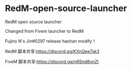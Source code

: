 # RedM-open-source-launcher
RedM open source launcher

Changed from Fivem launcher to RedM

Fujino N's Jin#0297 release 
haohan modify！


RedM 脚本共享:https://discord.gg/KXnQee7sk3

FiveM 脚本共享:https://discord.gg/nRSnd8vnZt
